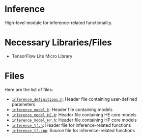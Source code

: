 # Inference

High-level module for inference-related functionality.

# Necessary Libraries/Files
- TensorFlow Lite Micro Library

# Files

Here are the list of files:
- [`inference_definitions.h`](inference_definitions.h): Header file containing user-defined parameters
- [`inference_model.h`](inference_model.h): Header file containing models 
- [`inference_model_HE.h`](inference_model_HE.h): Header file containing HE core models
- [`inference_model_HP.h`](inference_model_HP.h): Header file containing HP core models
- [`inference_tf.h`](inference_tf.h): Header file for inference-related functions
- [`inference_tf.cpp`](inference_tf.cpp): Source file for inference-related functions
